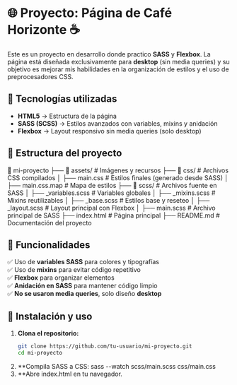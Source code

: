 # 🌐 Proyecto: Página de Café Horizonte ☕  

Este es un proyecto en desarrollo donde practico **SASS** y **Flexbox**. La página está diseñada exclusivamente para **desktop** (sin media queries) y su objetivo es mejorar mis habilidades en la organización de estilos y el uso de preprocesadores CSS.  

## 📌 Tecnologías utilizadas  

- **HTML5** → Estructura de la página  
- **SASS (SCSS)** → Estilos avanzados con variables, mixins y anidación  
- **Flexbox** → Layout responsivo sin media queries (solo desktop)  

## 📂 Estructura del proyecto  

📁 mi-proyecto
├── 📁 assets/ # Imágenes y recursos
├── 📁 css/ # Archivos CSS compilados
│ ├── main.css # Estilos finales (generado desde SASS)
│ ├── main.css.map # Mapa de estilos
├── 📁 scss/ # Archivos fuente en SASS
│ ├── _variables.scss # Variables globales
│ ├── _mixins.scss # Mixins reutilizables
│ ├── _base.scss # Estilos base y reseteo
│ ├── _layout.scss # Layout principal con Flexbox
│ ├── main.scss # Archivo principal de SASS
├── index.html # Página principal
├── README.md # Documentación del proyecto


## 🎨 Funcionalidades  

✅ Uso de **variables SASS** para colores y tipografías  
✅ Uso de **mixins** para evitar código repetitivo  
✅ **Flexbox** para organizar elementos  
✅ **Anidación en SASS** para mantener código limpio  
✅ **No se usaron media queries**, solo diseño **desktop**  

## 🚀 Instalación y uso  

1. **Clona el repositorio:**  
   ```bash
   git clone https://github.com/tu-usuario/mi-proyecto.git
   cd mi-proyecto
2. **Compila SASS a CSS:
sass --watch scss/main.scss css/main.css
3. **Abre index.html en tu navegador. 
